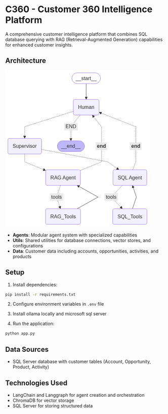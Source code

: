 # C360 - Customer 360 Intelligence Platform

A comprehensive customer intelligence platform that combines SQL database querying with RAG (Retrieval-Augmented Generation) capabilities for enhanced customer insights.


## Architecture

![C360 Architecture](images/graph.png)

- **Agents**: Modular agent system with specialized capabilities
- **Utils**: Shared utilities for database connections, vector stores, and configurations
- **Data**: Customer data including accounts, opportunities, activities, and products

## Setup

1. Install dependencies:
```bash
pip install -r requirements.txt
```

2. Configure environment variables in `.env` file

3. Install ollama locally and microsoft sql server

3. Run the application:
```bash
python app.py
```

## Data Sources

- SQL Server database with customer tables (Account, Opportunity, Product, Activity)


## Technologies Used

- LangChain and Langgraph for agent creation and orchestration
- ChromaDB for vector storage
- SQL Server for storing structured data